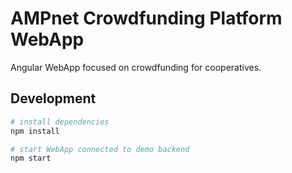 # AMPnet Crowdfunding Platform WebApp

Angular WebApp focused on crowdfunding for cooperatives.

## Development

```sh
# install dependencies
npm install

# start WebApp connected to demo backend
npm start
```
